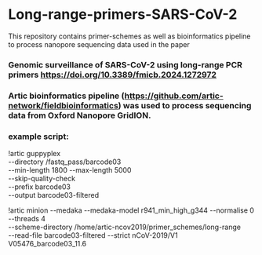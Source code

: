 # Long-range-primers-SARS-CoV-2

This repository contains primer-schemes as well as bioinformatics pipeline to process nanopore sequencing data used in the paper 
### Genomic surveillance of SARS-CoV-2 using long-range PCR primers https://doi.org/10.3389/fmicb.2024.1272972


### Artic bioinformatics pipeline (https://github.com/artic-network/fieldbioinformatics) was used to process sequencing data from Oxford Nanopore GridION.


### example script:

!artic guppyplex \
--directory /fastq_pass/barcode03 \
--min-length 1800 --max-length 5000 \
--skip-quality-check \
--prefix barcode03 \
--output barcode03-filtered


!artic minion --medaka --medaka-model r941_min_high_g344 --normalise 0 \
--threads 4 \
--scheme-directory /home/artic-ncov2019/primer_schemes/long-range \
--read-file barcode03-filtered --strict nCoV-2019/V1 V05476_barcode03_11.6

